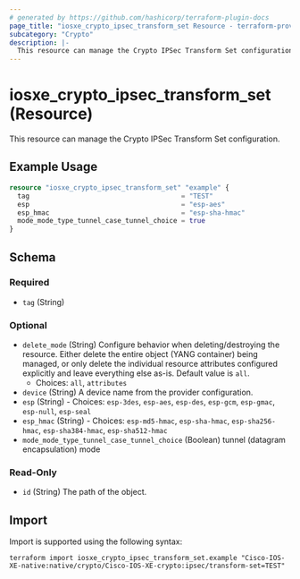 ```yaml
---
# generated by https://github.com/hashicorp/terraform-plugin-docs
page_title: "iosxe_crypto_ipsec_transform_set Resource - terraform-provider-iosxe"
subcategory: "Crypto"
description: |-
  This resource can manage the Crypto IPSec Transform Set configuration.
---
```


# iosxe_crypto_ipsec_transform_set (Resource)

This resource can manage the Crypto IPSec Transform Set configuration.

## Example Usage

```terraform
resource "iosxe_crypto_ipsec_transform_set" "example" {
  tag                                      = "TEST"
  esp                                      = "esp-aes"
  esp_hmac                                 = "esp-sha-hmac"
  mode_mode_type_tunnel_case_tunnel_choice = true
}
```

<!-- schema generated by tfplugindocs -->
## Schema

### Required

- `tag` (String)

### Optional

- `delete_mode` (String) Configure behavior when deleting/destroying the resource. Either delete the entire object (YANG container) being managed, or only delete the individual resource attributes configured explicitly and leave everything else as-is. Default value is `all`.
  - Choices: `all`, `attributes`
- `device` (String) A device name from the provider configuration.
- `esp` (String) - Choices: `esp-3des`, `esp-aes`, `esp-des`, `esp-gcm`, `esp-gmac`, `esp-null`, `esp-seal`
- `esp_hmac` (String) - Choices: `esp-md5-hmac`, `esp-sha-hmac`, `esp-sha256-hmac`, `esp-sha384-hmac`, `esp-sha512-hmac`
- `mode_mode_type_tunnel_case_tunnel_choice` (Boolean) tunnel (datagram encapsulation) mode

### Read-Only

- `id` (String) The path of the object.

## Import

Import is supported using the following syntax:

```shell
terraform import iosxe_crypto_ipsec_transform_set.example "Cisco-IOS-XE-native:native/crypto/Cisco-IOS-XE-crypto:ipsec/transform-set=TEST"
```

